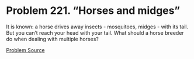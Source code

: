 # Problem 221. “Horses and midges”

It is known: a horse drives away insects - mosquitoes, midges - with its tail. But you can’t reach your head with your tail. What should a horse breeder do when dealing with multiple horses?

[Problem Source](https://www.trizland.ru/tasks/1551/)